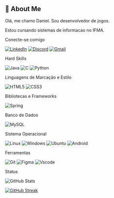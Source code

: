 
## 🚀 About Me

Olá, me chamo Daniel. Sou desenvolvedor de jogos.


Estou cursando sistemas de informacao no IFMA.



Conecte-se comigo


[![LinkedIn](https://img.shields.io/badge/LinkedIn-0077B5?style=for-the-badge&logo=linkedin&logoColor=white)](https://www.linkedin.com/in/daniel-moura-4b9a9493/) [![Discord](https://img.shields.io/badge/Discord-7289DA?style=for-the-badge&logo=discord&logoColor=white)](https://discord.com/channels/@lieblen/) [![Gmail](https://img.shields.io/badge/Gmail-333333?style=for-the-badge&logo=gmail&logoColor=red)](mailto:plocks.me@gmail.com)


Hard Skills 

 ![Java](https://img.shields.io/badge/java-%23ED8B00.svg?style=for-the-badge&logo=openjdk&logoColor=white) 
![C](https://img.shields.io/badge/C-00599C?style=for-the-badge&logo=c&logoColor=white)
![Python](https://img.shields.io/badge/python-3670A0?style=for-the-badge&logo=python&logoColor=ffdd54)


Linguagens de Marcação e Estilo

![HTML5](https://img.shields.io/badge/HTML5-E34F26?style=for-the-badge&logo=html5&logoColor=white)
![CSS3](https://img.shields.io/badge/CSS3-1572B6?style=for-the-badge&logo=css3&logoColor=white)


Bibliotecas e Frameworks

![Spring](https://img.shields.io/badge/spring-%236DB33F.svg?style=for-the-badge&logo=spring&logoColor=white)



Banco de Dados

![MySQL](https://img.shields.io/badge/MySQL-00000F?style=for-the-badge&logo=mysql&logoColor=white)



Sistema Operacional

![Linux](https://img.shields.io/badge/Linux-000?style=for-the-badge&logo=linux&logoColor=FCC624)
![Windows](https://img.shields.io/badge/Windows-000?style=for-the-badge&logo=windows&logoColor=2CA5E0)
![Ubuntu](https://img.shields.io/badge/Ubuntu-35495E?style=for-the-badge&logo=ubuntu&logoColor=2CA5E0)
![Android](https://img.shields.io/badge/Android-3DDC84?style=for-the-badge&logo=android&logoColor=white)


Ferramentas

![Git](https://img.shields.io/badge/GIT-E44C30?style=for-the-badge&logo=git&logoColor=white) ![Figma](https://img.shields.io/badge/Figma-696969?style=for-the-badge&logo=figma&logoColor=figma)  ![Vscode](https://img.shields.io/badge/Vscode-007ACC?style=for-the-badge&logo=visual-studio-code&logoColor=white)


Status

![GitHub Stats](https://github-readme-stats.vercel.app/api?username=DanielLieblen&theme=transparent&bg_color=000&border_color=30A3DC&show_icons=true&icon_color=30A3DC&title_color=E94D5F&text_color=FFF)



[![GitHub Streak](https://streak-stats.demolab.com/?user=DanielLieblen&theme=bear&background=000&border=30A3DC&dates=FFF)](https://git.io/streak-stats)

